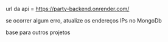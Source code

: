 url da api = https://party-backend.onrender.com/

se ocorrer algum erro, atualize os endereços IPs no MongoDb

base para outros projetos
